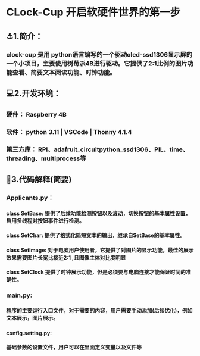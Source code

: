 # CLock-Cup 开启软硬件世界的第一步

## ⚓1.简介：
### clock-cup 是用 python语言编写的一个驱动oled-ssd1306显示屏的一个小项目，主要使用树莓派4B进行驱动。它提供了2:1比例的图片功能查看、简要文本阅读功能、时钟功能。

## 💻2.开发环境：
### 硬件： Raspberry 4B
### 软件： python 3.11  |  VSCode  |  Thonny 4.1.4
### 第三方库： RPI、adafruit_circuitpython_ssd1306、PIL、time、threading、multiprocess等

## 📰3.代码解释(简要)
### Applicants.py：
#### class SetBase: 提供了后续功能检测按钮以及滚动，切换按钮的基本属性设置，启用多线程对按钮事件进行检测。
#### class SetChar: 提供了格式化简短文本的输出，继承自SetBase的基本属性。
#### class SetImage: 对于电脑用户使用者，它提供了对图片的显示功能，最佳的展示效果需要图片长宽比接近2:1 ,且图像主体对比度明显
#### class SetClock 提供了时钟展示功能，但是必须要与电脑连接才能保证时间的准确性。
###
### main.py:
#### 程序的主要运行入口文件，对于需要的内容，用户需要手动添加(后续优化)，例如文本展示，图片展示。
###
#### config.setting.py:
#### 基础参数的设置文件，用户可以在里面定义变量以及文件等



